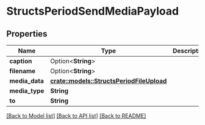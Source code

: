 # StructsPeriodSendMediaPayload

## Properties

Name | Type | Description | Notes
------------ | ------------- | ------------- | -------------
**caption** | Option<**String**> |  | [optional]
**filename** | Option<**String**> |  | [optional]
**media_data** | [**crate::models::StructsPeriodFileUpload**](structs.FileUpload.md) |  | 
**media_type** | **String** |  | 
**to** | **String** |  | 

[[Back to Model list]](../README.md#documentation-for-models) [[Back to API list]](../README.md#documentation-for-api-endpoints) [[Back to README]](../README.md)


